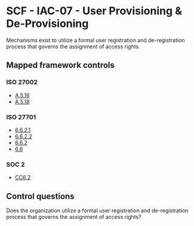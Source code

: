 # SCF - IAC-07 - User Provisioning & De-Provisioning
Mechanisms exist to utilize a formal user registration and de-registration process that governs the assignment of access rights. 
## Mapped framework controls
### ISO 27002
- [A.5.16](../iso27002/a-5.md#a516)
- [A.5.18](../iso27002/a-5.md#a518)
  
### ISO 27701
- [6.6.2.1](../iso27701/6621.md)
- [6.6.2.2](../iso27701/6622.md)
- [6.6.2](../iso27701/662.md)
- [6.6](../iso27701/66.md)
  
### SOC 2
- [CC6.2](../soc2/cc62.md)
  
## Control questions
Does the organization utilize a formal user registration and de-registration process that governs the assignment of access rights? 
  